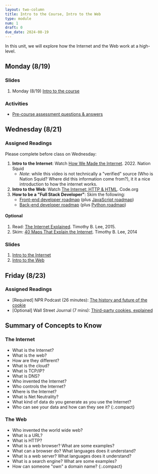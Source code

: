 ```yaml
---
layout: two-column
title: Intro to the Course, Intro to the Web
type: module
num: 1
draft: 0
due_date: 2024-08-19
---
```


In this unit, we will explore how the Internet and the Web work at a high-level.

## Monday (8/19)

### Slides
1. Monday (8/19) <a href="https://docs.google.com/presentation/d/1paJdPjcArLJdMz14uQPQIi6-5BA7OdLj/edit?usp=sharing&ouid=113376576186080604800&rtpof=true&sd=true" target="_blank">Intro to the course</a>

### Activities
* <a href="/fall2024/activities/pre-course-assessment" target="_blank">Pre-course assessment questions & answers</a>

## Wednesday (8/21)

### Assigned Readings
Please complete before class on Wednesday:

1. **Intro to the Internet**: Watch <a href="https://www.youtube.com/watch?v=VPToE8vwKew" target="_blank">How We Made the Internet</a>. 2022. Nation Squid
    * *Note*: while this video is not technically a "verified" source (Who is Nation Squid? Where did this information come from?), it it a nice introduction to how the internet works.
1. **Intro to the Web**: Watch <a href="https://www.youtube.com/watch?v=kBXQZMmiA4s" target="_blank">The Internet: HTTP & HTML</a>. Code.org
1. **How to be a "Full Stack Developer"**: Skim the following:
    * <a href="https://roadmap.sh/frontend" target="_blank">Front-end developer roadmap</a> (plus <a href="https://roadmap.sh/javascript" target="_blank">JavaScript roadmap</a>)
    * <a href="https://roadmap.sh/backend" target="_blank">Back-end developer roadmap</a> (plus <a href="https://roadmap.sh/python" target="_blank">Python roadmap</a>)   

#### Optional
1. Read: <a href="https://www.vox.com/2014/6/16/18076282/the-internet" target="_blank">The Internet Explained</a>. Timothy B. Lee, 2015.
1. Skim: <a href="https://www.vox.com/a/internet-maps" target="_blank">40 Maps That Explain the Internet</a>. Timothy B. Lee, 2014

### Slides
1. <a href="https://docs.google.com/presentation/d/1ggu9Q0Q9hagBP8ucgOGt3K9iI3BwuF_U/edit?usp=sharing&ouid=113376576186080604800&rtpof=true&sd=true" target="_blank">Intro to the Internet</a>
1. <a href="https://docs.google.com/presentation/d/1YYJxR8UrIR211wLwD03CvI6KUYj9EELj/edit?usp=sharing&ouid=113376576186080604800&rtpof=true&sd=true" target="_blank">Intro to the Web</a>

## Friday (8/23)

### Assigned Readings
* [Required] NPR Podcast (26 minutes): [The history and future of the cookie](https://www.npr.org/2022/11/18/1137657496/third-party-cookie-data-tracking-internet-user-privacy)
* [Optional] Wall Street Journal (7 mins): [Third-party cookies, explained](https://www.wsj.com/video/how-advertisers-use-internet-cookies-to-track-you/92E525EB-9E4A-4399-817D-8C4E6EF68F93.html)




## Summary of Concepts to Know
### The Internet
* What is the Internet?
* What is the web?
* How are they different?
* What is the cloud?
* What is TCP/IP?
* What is DNS?
* Who invented the Internet?
* Who controls the Internet?
* Where is the Internet?
* What is Net Neutrality?
* What kind of data do you generate as you use the Internet?
* Who can see your data and how can they see it?
{:.compact}

### The Web
* Who invented the world wide web?
* What is a URL?
* What is HTTP?
* What is a web browser? What are some examples?
* What can a browser do? What languages does it understand?
* What is a web server? What languages does it understand?
* What is a search engine? What are some examples?
* How can someone "own" a domain name?
{:.compact}


<!-- ## Activities
* <a href="https://forms.gle/SxsV2EMcpnPxFEXn7" target="_blank">Pre-Course Questionnaire</a>
{:.compact} -->